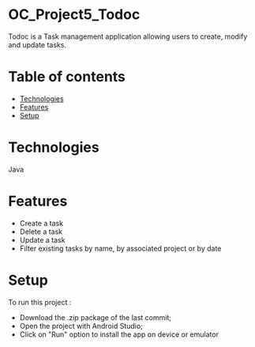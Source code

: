# OC_Project5_Todoc

Todoc is a Task management application allowing users to create, modify and update tasks.

# Table of contents

* [Technologies](#technologies)
* [Features](#features)
* [Setup](#setup)

# Technologies

Java

# Features
- Create a task
- Delete a task
- Update a task
- Filter existing tasks by name, by associated project or by date

# Setup
To run this project :
* Download the .zip package of the last commit;
* Open the project with Android Studio;
* Click on "Run" option to install the app on device or emulator 
